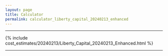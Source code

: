```yaml
---
layout: page
title: Calculator
permalink: calculator_liberty_capital_20240213_enhanced
---
```


___

{% include cost_estimates/20240213/Liberty_Capital_20240213_Enhanced.html %}

___

